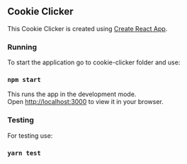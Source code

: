 ## Cookie Clicker

This Cookie Clicker is created using [Create React App](https://github.com/facebook/create-react-app).

### Running

To start the application go to cookie-clicker folder and use:
### `npm start`

This runs the app in the development mode.\
Open [http://localhost:3000](http://localhost:3000) to view it in your browser.

### Testing

For testing use:
### `yarn test`